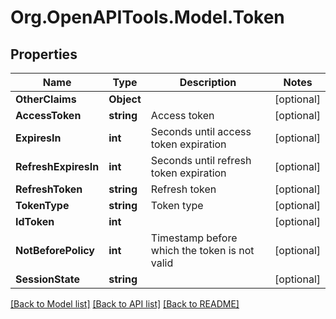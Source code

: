 # Org.OpenAPITools.Model.Token

## Properties

Name | Type | Description | Notes
------------ | ------------- | ------------- | -------------
**OtherClaims** | **Object** |  | [optional] 
**AccessToken** | **string** | Access token | [optional] 
**ExpiresIn** | **int** | Seconds until access token expiration | [optional] 
**RefreshExpiresIn** | **int** | Seconds until refresh token expiration | [optional] 
**RefreshToken** | **string** | Refresh token | [optional] 
**TokenType** | **string** | Token type | [optional] 
**IdToken** | **int** |  | [optional] 
**NotBeforePolicy** | **int** | Timestamp before which the token is not valid | [optional] 
**SessionState** | **string** |  | [optional] 

[[Back to Model list]](../README.md#documentation-for-models) [[Back to API list]](../README.md#documentation-for-api-endpoints) [[Back to README]](../README.md)

